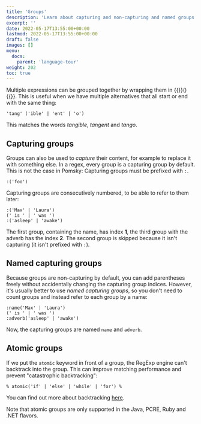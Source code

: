 ```yaml
---
title: 'Groups'
description: 'Learn about capturing and non-capturing and named groups'
excerpt: ''
date: 2022-05-17T13:55:00+00:00
lastmod: 2022-05-17T13:55:00+00:00
draft: false
images: []
menu:
  docs:
    parent: 'language-tour'
weight: 202
toc: true
---
```


Multiple expressions can be grouped together by wrapping them in {{<po>}}(){{</po>}}.
This is useful when we have multiple alternatives that all start or end with the same thing:

```pomsky
'tang' ('ible' | 'ent' | 'o')
```

This matches the words _tangible_, _tangent_ and _tango_.

## Capturing groups

Groups can also be used to _capture_ their content, for example to replace it with something else.
In a regex, every group is a capturing group by default. This is not the case in Pomsky: Capturing
groups must be prefixed with `:`.

```pomsky
:('foo')
```

Capturing groups are consecutively numbered, to be able to refer to them later:

```pomsky
:('Max' | 'Laura')
(' is ' | ' was ')
:('asleep' | 'awake')
```

The first group, containing the name, has index **1**, the third group with the adverb has the index
**2**. The second group is skipped because it isn't capturing (it isn't prefixed with `:`).

## Named capturing groups

Because groups are non-capturing by default, you can add parentheses freely without accidentally
changing the capturing group indices. However, it's usually better to use _named capturing groups_,
so you don't need to count groups and instead refer to each group by a name:

```pomsky
:name('Max' | 'Laura')
(' is ' | ' was ')
:adverb('asleep' | 'awake')
```

Now, the capturing groups are named `name` and `adverb`.

## Atomic groups

If we put the `atomic` keyword in front of a group, the RegExp engine can't backtrack into the
group. This can improve matching performance and prevent "catastrophic backtracking":

```pomsky
% atomic('if' | 'else' | 'while' | 'for') %
```

You can find out more about backtracking [here](https://www.regular-expressions.info/catastrophic.html).

Note that atomic groups are only supported in the Java, PCRE, Ruby and .NET flavors.
